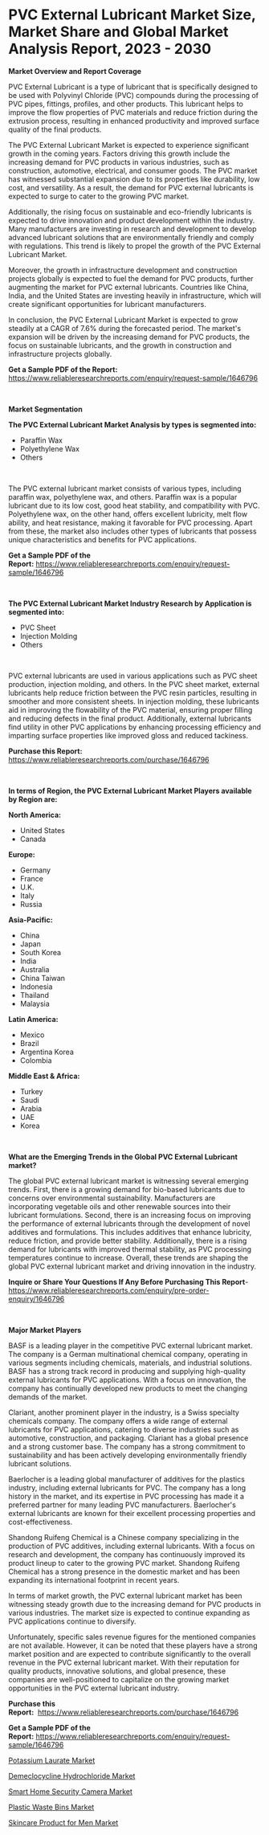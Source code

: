 <p><h1>PVC External Lubricant Market Size, Market Share and Global Market Analysis Report, 2023 - 2030</h1></p><p><strong>Market Overview and Report Coverage</strong></p>
<p><p>PVC External Lubricant is a type of lubricant that is specifically designed to be used with Polyvinyl Chloride (PVC) compounds during the processing of PVC pipes, fittings, profiles, and other products. This lubricant helps to improve the flow properties of PVC materials and reduce friction during the extrusion process, resulting in enhanced productivity and improved surface quality of the final products.</p><p>The PVC External Lubricant Market is expected to experience significant growth in the coming years. Factors driving this growth include the increasing demand for PVC products in various industries, such as construction, automotive, electrical, and consumer goods. The PVC market has witnessed substantial expansion due to its properties like durability, low cost, and versatility. As a result, the demand for PVC external lubricants is expected to surge to cater to the growing PVC market.</p><p>Additionally, the rising focus on sustainable and eco-friendly lubricants is expected to drive innovation and product development within the industry. Many manufacturers are investing in research and development to develop advanced lubricant solutions that are environmentally friendly and comply with regulations. This trend is likely to propel the growth of the PVC External Lubricant Market.</p><p>Moreover, the growth in infrastructure development and construction projects globally is expected to fuel the demand for PVC products, further augmenting the market for PVC external lubricants. Countries like China, India, and the United States are investing heavily in infrastructure, which will create significant opportunities for lubricant manufacturers.</p><p>In conclusion, the PVC External Lubricant Market is expected to grow steadily at a CAGR of 7.6% during the forecasted period. The market's expansion will be driven by the increasing demand for PVC products, the focus on sustainable lubricants, and the growth in construction and infrastructure projects globally.</p></p>
<p><strong>Get a Sample PDF of the Report:</strong> <a href="https://www.reliableresearchreports.com/enquiry/request-sample/1646796">https://www.reliableresearchreports.com/enquiry/request-sample/1646796</a></p>
<p>&nbsp;</p>
<p><strong>Market Segmentation</strong></p>
<p><strong>The PVC External Lubricant Market Analysis by types is segmented into:</strong></p>
<p><ul><li>Paraffin Wax</li><li>Polyethylene Wax</li><li>Others</li></ul></p>
<p>&nbsp;</p>
<p><p>The PVC external lubricant market consists of various types, including paraffin wax, polyethylene wax, and others. Paraffin wax is a popular lubricant due to its low cost, good heat stability, and compatibility with PVC. Polyethylene wax, on the other hand, offers excellent lubricity, melt flow ability, and heat resistance, making it favorable for PVC processing. Apart from these, the market also includes other types of lubricants that possess unique characteristics and benefits for PVC applications.</p></p>
<p><strong>Get a Sample PDF of the Report:</strong>&nbsp;<a href="https://www.reliableresearchreports.com/enquiry/request-sample/1646796">https://www.reliableresearchreports.com/enquiry/request-sample/1646796</a></p>
<p>&nbsp;</p>
<p><strong>The PVC External Lubricant Market Industry Research by Application is segmented into:</strong></p>
<p><ul><li>PVC Sheet</li><li>Injection Molding</li><li>Others</li></ul></p>
<p>&nbsp;</p>
<p><p>PVC external lubricants are used in various applications such as PVC sheet production, injection molding, and others. In the PVC sheet market, external lubricants help reduce friction between the PVC resin particles, resulting in smoother and more consistent sheets. In injection molding, these lubricants aid in improving the flowability of the PVC material, ensuring proper filling and reducing defects in the final product. Additionally, external lubricants find utility in other PVC applications by enhancing processing efficiency and imparting surface properties like improved gloss and reduced tackiness.</p></p>
<p><strong>Purchase this Report:</strong>&nbsp; <a href="https://www.reliableresearchreports.com/purchase/1646796">https://www.reliableresearchreports.com/purchase/1646796</a></p>
<p>&nbsp;</p>
<p><strong>In terms of Region, the PVC External Lubricant Market Players available by Region are:</strong></p>
<p>
    <p> <strong> North America: </strong>
        <ul>
            <li>United States</li>
            <li>Canada</li>
        </ul>
        </p> 
    <p> <strong> Europe: </strong>
        <ul>
            <li>Germany</li>
            <li>France</li>
            <li>U.K.</li>
            <li>Italy</li>
            <li>Russia</li>
        </ul>
        </p> 
    <p> <strong> Asia-Pacific: </strong>
        <ul>
            <li>China</li>
            <li>Japan</li>
            <li>South Korea</li>
            <li>India</li>
            <li>Australia</li>
            <li>China Taiwan</li>
            <li>Indonesia</li>
            <li>Thailand</li>
            <li>Malaysia</li>
        </ul>
        </p> 
    <p> <strong> Latin America: </strong>
        <ul>
            <li>Mexico</li>
            <li>Brazil</li>
            <li>Argentina Korea</li>
            <li>Colombia</li>
        </ul>
        </p> 
    <p> <strong> Middle East & Africa: </strong>
        <ul>
            <li>Turkey</li>
            <li>Saudi</li>
            <li>Arabia</li>
            <li>UAE</li>
            <li>Korea</li>
        </ul>
    </p>
    </p>
<p>&nbsp;</p>
<p><strong>What are the Emerging Trends in the Global PVC External Lubricant market?</strong></p>
<p><p>The global PVC external lubricant market is witnessing several emerging trends. First, there is a growing demand for bio-based lubricants due to concerns over environmental sustainability. Manufacturers are incorporating vegetable oils and other renewable sources into their lubricant formulations. Second, there is an increasing focus on improving the performance of external lubricants through the development of novel additives and formulations. This includes additives that enhance lubricity, reduce friction, and provide better stability. Additionally, there is a rising demand for lubricants with improved thermal stability, as PVC processing temperatures continue to increase. Overall, these trends are shaping the global PVC external lubricant market and driving innovation in the industry.</p></p>
<p><strong>Inquire or Share Your Questions If Any Before Purchasing This Report</strong>- <a href="https://www.reliableresearchreports.com/enquiry/pre-order-enquiry/1646796">https://www.reliableresearchreports.com/enquiry/pre-order-enquiry/1646796</a></p>
<p>&nbsp;</p>
<p><strong>Major Market Players</strong></p>
<p><p>BASF is a leading player in the competitive PVC external lubricant market. The company is a German multinational chemical company, operating in various segments including chemicals, materials, and industrial solutions. BASF has a strong track record in producing and supplying high-quality external lubricants for PVC applications. With a focus on innovation, the company has continually developed new products to meet the changing demands of the market.</p><p>Clariant, another prominent player in the industry, is a Swiss specialty chemicals company. The company offers a wide range of external lubricants for PVC applications, catering to diverse industries such as automotive, construction, and packaging. Clariant has a global presence and a strong customer base. The company has a strong commitment to sustainability and has been actively developing environmentally friendly lubricant solutions.</p><p>Baerlocher is a leading global manufacturer of additives for the plastics industry, including external lubricants for PVC. The company has a long history in the market, and its expertise in PVC processing has made it a preferred partner for many leading PVC manufacturers. Baerlocher's external lubricants are known for their excellent processing properties and cost-effectiveness.</p><p>Shandong Ruifeng Chemical is a Chinese company specializing in the production of PVC additives, including external lubricants. With a focus on research and development, the company has continuously improved its product lineup to cater to the growing PVC market. Shandong Ruifeng Chemical has a strong presence in the domestic market and has been expanding its international footprint in recent years.</p><p>In terms of market growth, the PVC external lubricant market has been witnessing steady growth due to the increasing demand for PVC products in various industries. The market size is expected to continue expanding as PVC applications continue to diversify.</p><p>Unfortunately, specific sales revenue figures for the mentioned companies are not available. However, it can be noted that these players have a strong market position and are expected to contribute significantly to the overall revenue in the PVC external lubricant market. With their reputation for quality products, innovative solutions, and global presence, these companies are well-positioned to capitalize on the growing market opportunities in the PVC external lubricant industry.</p></p>
<p><strong>Purchase this Report:</strong>&nbsp;&nbsp;<a href="https://www.reliableresearchreports.com/purchase/1646796">https://www.reliableresearchreports.com/purchase/1646796</a></p>
<p></p>
<p><strong>Get a Sample PDF of the Report:</strong>&nbsp;<a href="https://www.reliableresearchreports.com/enquiry/request-sample/1646796">https://www.reliableresearchreports.com/enquiry/request-sample/1646796</a></p>
<p><p><a href="https://github.com/rahu1505/Market-Research-Report-List-1/blob/main/potassium-laurate-market.md">Potassium Laurate Market</a></p><p><a href="https://github.com/rahu1502/Market-Research-Report-List-1/blob/main/demeclocycline-hydrochloride-market.md">Demeclocycline Hydrochloride Market</a></p><p><a href="https://www.linkedin.com/pulse/smart-home-security-camera-market-share-amp-new-trends-analysis-cgcte/">Smart Home Security Camera Market</a></p><p><a href="https://www.linkedin.com/pulse/plastic-waste-bins-market-insights-players-forecast-till-dxine/">Plastic Waste Bins Market</a></p><p><a href="https://www.linkedin.com/pulse/skincare-product-men-market-research-report-unlocks-analysis-vb9ce/">Skincare Product for Men Market</a></p></p>